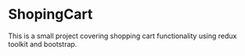 # ShopingCart
This is a small project covering shopping cart functionality using redux toolkit and bootstrap. 
